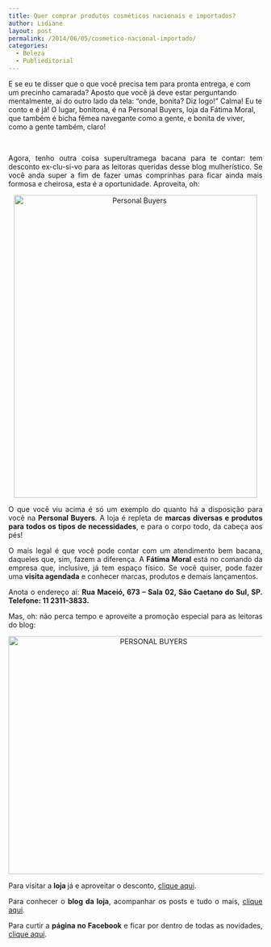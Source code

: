 ```yaml
---
title: Quer comprar produtos cosméticos nacionais e importados?
author: Lidiane
layout: post
permalink: /2014/06/05/cosmetico-nacional-importado/
categories:
  - Beleza
  - Publieditorial
---
```

E se eu te disser que o que você precisa tem para pronta entrega, e com um precinho camarada? Aposto que você já deve estar perguntando mentalmente, aí do outro lado da tela: “onde, bonita? Diz logo!” Calma! Eu te conto e é já! O lugar, bonitona, é na Personal Buyers, loja da Fátima Moral, que também é bicha fêmea navegante como a gente, e bonita de viver, como a gente também, claro!

&nbsp;

<p align="justify">
  Agora, tenho outra coisa superultramega bacana para te contar: tem desconto ex-clu-si-vo para as leitoras queridas desse blog mulherístico. Se você anda super a fim de fazer umas comprinhas para ficar ainda mais formosa e cheirosa, esta é a oportunidade. Aproveita, oh:
</p>

<!--more-->

<p align="center">
  <a href="https://www.trololodemulher.com.br/2014/06/Personal-Buyers.jpg"><img class="alignnone size-full wp-image-10076" src="https://www.trololodemulher.com.br/2014/06/Personal-Buyers.jpg" alt="Personal Buyers" width="482" height="600" /></a>
</p>

<p align="justify">
  O que você viu acima é só um exemplo do quanto há a disposição para você na <strong>Personal Buyers</strong>. A loja é repleta de <strong>marcas diversas e produtos para todos os tipos de necessidades</strong>, e para o corpo todo, da cabeça aos pés!
</p>

<p style="text-align: justify;" align="center">
  O mais legal é que você pode contar com um atendimento bem bacana, daqueles que, sim, fazem a diferença. A <strong>Fátima Moral</strong> está no comando da empresa que, inclusive, já tem espaço físico. Se você quiser, pode fazer uma <strong>visita agendada</strong> e conhecer marcas, produtos e demais lançamentos.
</p>

<p align="justify">
  Anota o endereço aí: <strong>Rua Maceió, 673 – Sala 02, São Caetano do Sul, SP. Telefone: 11 2311-3833.</strong>
</p>

<p align="justify">
  Mas, oh: não perca tempo e aproveite a promoção especial para as leitoras do blog:
</p>

<p align="center">
  <a href="https://www.trololodemulher.com.br/2014/06/PERSONAL-BUYERS.png"><img class="alignnone size-full wp-image-10077" src="https://www.trololodemulher.com.br/2014/06/PERSONAL-BUYERS.png" alt="PERSONAL BUYERS" width="560" height="472" /></a>
</p>

<p align="justify">
  Para visitar a <strong>loja </strong>já e aproveitar o desconto, <a href="https://www.personalbuyers.com.br/" target="_blank" rel="noopener noreferrer">clique aqui</a>.
</p>

<p align="justify">
  Para conhecer o <strong>blog da loja</strong>, acompanhar os posts e tudo o mais, <a href="http://personalbuyers.blogspot.com.br/" target="_blank" rel="noopener noreferrer">clique aqui</a>.
</p>

<p align="justify">
  Para curtir a <strong>página no Facebook</strong> e ficar por dentro de todas as novidades, <a href="https://www.facebook.com/PersonalBuyersShop" target="_blank" rel="noopener noreferrer">clique aqui</a>.
</p>